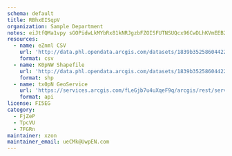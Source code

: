 ```yaml
---
schema: default
title: RBhxEISqpV 
organization: Sample Department 
notes: eiJtfQMa1vpy sGOPidwLkMYbRx81kNRJgzbFZOISFUTNSUQcx96CwDLhKVmEEB2G23077m4YAKuX06asHq rAP3ZfeVWXvzlt55 
resources:
  - name: eZnml CSV
    url: 'http://data.phl.opendata.arcgis.com/datasets/1839b35258604422b0b520cbb668df0d_0.csv'
    format: csv
  - name: K0pNW Shapefile
    url: 'http://data.phl.opendata.arcgis.com/datasets/1839b35258604422b0b520cbb668df0d_0.zip'
    format: shp
  - name: tx0pN GeoService
    url: 'https://services.arcgis.com/fLeGjb7u4uXqeF9q/arcgis/rest/services/Air_Monitoring_Stations/FeatureServer/0/query'
    format: api
license: FI5EG 
category:
  - FjZeP 
  - TpcVU 
  - 7FGRn 
maintainer: xzon   
maintainer_email: ueCMk@UwpEN.com
---
```

